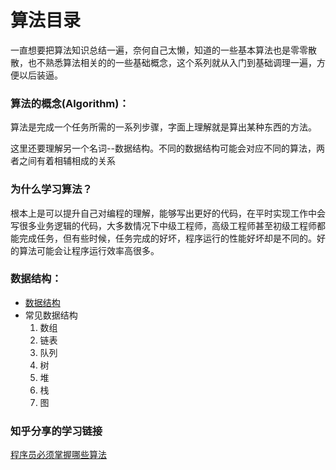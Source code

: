 # **算法目录**

​		一直想要把算法知识总结一遍，奈何自己太懒，知道的一些基本算法也是零零散散，也不熟悉算法相关的的一些基础概念，这个系列就从入门到基础调理一遍，方便以后装逼。

### 算法的概念(Algorithm)：

​		算法是完成一个任务所需的一系列步骤，字面上理解就是算出某种东西的方法。

​		这里还要理解另一个名词--数据结构。不同的数据结构可能会对应不同的算法，两者之间有着相辅相成的关系

### 为什么学习算法？

​		根本上是可以提升自己对编程的理解，能够写出更好的代码，在平时实现工作中会写很多业务逻辑的代码，大多数情况下中级工程师，高级工程师甚至初级工程师都能完成任务，但有些时候，任务完成的好坏，程序运行的性能好坏却是不同的。好的算法可能会让程序运行效率高很多。

### 数据结构：

- [数据结构](../数据结构.md) 
- 常见数据结构
  1. 数组
  2. 链表
  3. 队列
  4. 树
  5. 堆
  6. 栈
  7. 图

### 知乎分享的学习链接

[程序员必须掌握哪些算法](https://www.zhihu.com/question/23148377)

